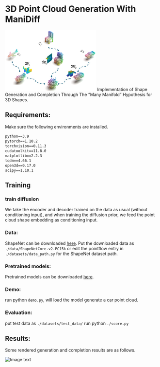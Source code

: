 # 3D Point Cloud Generation With ManiDiff
<img src="manidiff/fig1.png" alt="Image text" width="300" height="200"/>
Implementation of Shape Generation and Completion Through The ”Many Manifold” Hypothesis for 3D Shapes.

## Requirements:
Make sure the following environments are installed.
    
    python==3.9
    pytorch==1.10.2
    torchvision==0.11.3
    cudatoolkit==11.8.0
    matplotlib==2.2.3
    tqdm==4.66.1
    open3d==0.17.0
    scipy==1.10.1

## Training


### train diffusion 
We take the encoder and decoder trained on the data as usual (without conditioning input), and when training the diffusion prior, we feed the point cloud shape embedding as conditioning input.


### Data:
ShapeNet can be downloaded [here](https://shapenet.org/).
Put the downloaded data as `./data/ShapeNetCore.v2.PC15k` or edit the pointflow entry in `./datasets/data_path.py` for the ShapeNet dataset path.

### Pretrained models:
Pretrained models can be downloaded [here](https://github.com/Sun1224xy/ManiDiff/blob/master/denoising_model.pth).

### Demo:
run python `demo.py`, will load the model generate a car point cloud. 

### Evaluation:
put test data as `./datasets/test_data/`
run python `./score.py` 

## Results:
Some rendered generation and completion results are as follows.

<img src="manidiff/result.png" alt="Image text" width="600" height="800">
